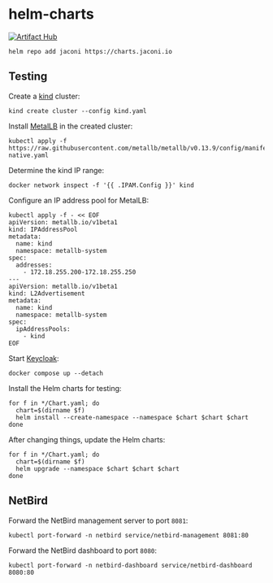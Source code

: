 # helm-charts

[![Artifact Hub](https://img.shields.io/endpoint?url=https://artifacthub.io/badge/repository/jaconi)](https://artifacthub.io/packages/search?repo=jaconi)

```
helm repo add jaconi https://charts.jaconi.io
```

## Testing

Create a [kind](https://kind.sigs.k8s.io) cluster:

```
kind create cluster --config kind.yaml
```

Install [MetalLB](https://metallb.universe.tf) in the created cluster:

```
kubectl apply -f https://raw.githubusercontent.com/metallb/metallb/v0.13.9/config/manifests/metallb-native.yaml
```

Determine the kind IP range:

```
docker network inspect -f '{{ .IPAM.Config }}' kind
```

Configure an IP address pool for MetalLB:

```
kubectl apply -f - << EOF 
apiVersion: metallb.io/v1beta1
kind: IPAddressPool
metadata:
  name: kind
  namespace: metallb-system
spec:
  addresses:
    - 172.18.255.200-172.18.255.250
---
apiVersion: metallb.io/v1beta1
kind: L2Advertisement
metadata:
  name: kind
  namespace: metallb-system
spec:
  ipAddressPools:
    - kind
EOF
```

Start [Keycloak](https://www.keycloak.org):

```
docker compose up --detach
```

Install the Helm charts for testing:

```
for f in */Chart.yaml; do
  chart=$(dirname $f)
  helm install --create-namespace --namespace $chart $chart $chart
done
```

After changing things, update the Helm charts:

```
for f in */Chart.yaml; do
  chart=$(dirname $f)
  helm upgrade --namespace $chart $chart $chart
done
```

## NetBird

Forward the NetBird management server to port `8081`:

```
kubectl port-forward -n netbird service/netbird-management 8081:80
```

Forward the NetBird dashboard to port `8080`:

```
kubectl port-forward -n netbird-dashboard service/netbird-dashboard 8080:80
```
